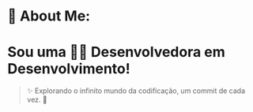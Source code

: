 # 💫 About Me:

# Sou uma :woman_technologist: Desenvolvedora em Desenvolvimento!

> :sparkles: Explorando o infinito mundo da codificação, um commit de cada vez. :rocket:


<img src="">

